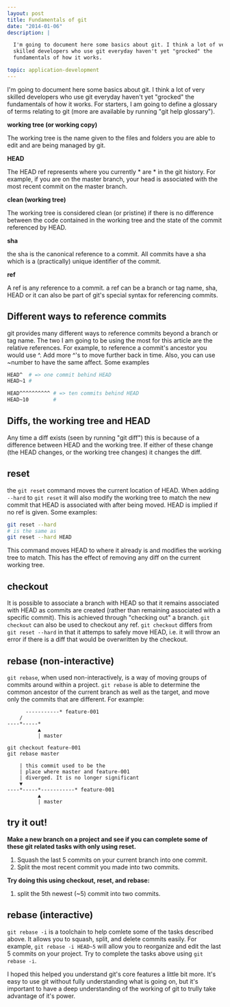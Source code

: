 ```yaml
---
layout: post
title: Fundamentals of git
date: "2014-01-06"
description: |

  I'm going to document here some basics about git. I think a lot of very
  skilled developers who use git everyday haven't yet "grocked" the
  fundamentals of how it works.

topic: application-development
---
```


I'm going to document here some basics about git. I think a lot of very
skilled developers who use git everyday haven't yet "grocked" the fundamentals
of how it works. For starters, I am going to define a glossary of terms
relating to git (more are available by running "git help glossary").

__working tree (or working copy)__<br>

The working tree is the name given to the files and folders you are able to
edit and are being managed by git.

__HEAD__<br>

The HEAD ref represents where you currently * are * in the git history. For
example, if you are on the master branch, your head is associated with the
most recent commit on the master branch.

__clean (working tree)__<br>

The working tree is considered clean (or pristine) if there is no difference
between the code contained in the working tree and the state of the commit
referenced by HEAD.

__sha__<br>

the sha is the canonical reference to a commit. All commits have a sha which
is a (practically) unique identifier of the commit.

__ref__<br>

A ref is any reference to a commit. a ref can be a branch or tag name, sha,
HEAD or it can also be part of git's special syntax for referencing commits.

## Different ways to reference commits

git provides many different ways to reference commits beyond a branch or tag
name. The two I am going to be using the most for this article are the
relative references. For example, to reference a commit's ancestor you would
use ^. Add more ^'s to move further back in time. Also, you can use ~number to
have the same affect. Some examples

~~~ sh
HEAD^  # => one commit behind HEAD
HEAD~1 #

HEAD^^^^^^^^^^ # => ten commits behind HEAD
HEAD~10        #
~~~

## Diffs, the working tree and HEAD

Any time a diff exists (seen by running "git diff") this is because of a
difference between HEAD and the working tree. If either of these change (the
HEAD changes, or the working tree changes) it changes the diff.

## reset

the `git reset` command moves the current location of HEAD. When adding
`--hard` to `git reset` it will also modify the working tree to match the new
commit that HEAD is associated with after being moved. HEAD is implied if no
ref is given. Some examples:

~~~ sh
git reset --hard
# is the same as
git reset --hard HEAD
~~~

This command moves HEAD to where it already is and modifies the working tree
to match. This has the effect of removing any diff on the current working
tree.

## checkout

It is possible to associate a branch with HEAD so that it remains associated
with HEAD as commits are created (rather than remaining associated with a
specific commit). This is achieved through "checking out" a branch. `git
checkout` can also be used to checkout any ref. `git checkout` differs from
`git reset --hard` in that it attemps to safely move HEAD, i.e. it will throw
an error if there is a diff that would be overwritten by the checkout.

## rebase (non-interactive)

`git rebase`, when used non-interactively, is a way of moving groups of
commits around within a project. `git rebase` is able to determine the common
ancestor of the current branch as well as the target, and move only the
commits that are different. For example:

~~~
      -----------* feature-001
    /
----*-----*
          ▲
          | master

git checkout feature-001
git rebase master

    | this commit used to be the
    | place where master and feature-001
    | diverged. It is no longer significant
    ▼
----*-----*-----------* feature-001
          ▲
          | master
~~~

## try it out!

__Make a new branch on a project and see if you can complete some of these git
related tasks with only using reset.__

1. Squash the last 5 commits on your current branch into one commit.
2. Split the most recent commit you made into two commits.

__Try doing this using checkout, reset, and rebase:__

1. split the 5th newest (~5) commit into two commits.

## rebase (interactive)

`git rebase -i` is a toolchain to help comlete some of the tasks described
above. It allows you to squash, split, and delete commits easily. For example,
`git rebase -i HEAD~5` will allow you to reorganize and edit the last 5
commits on your project. Try to complete the tasks above using `git rebase -i`.

I hoped this helped you understand git's core features a little bit more. It's
easy to use git without fully understanding what is going on, but it's
important to have a deep understanding of the working of git to trully take
advantage of it's power.
